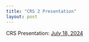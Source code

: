```yaml
---
title: "CRS 2 Presentation"
layout: post
---
```


CRS Presentation: [July 18, 2024](https://emersonbanez.github.io/dissertation_public/presentations/presentation_02_jul18.pdf)

